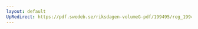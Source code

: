 ```yaml
---
layout: default
UpRedirect: https://pdf.swedeb.se/riksdagen-volumeG-pdf/199495/reg_199495/reg_199495_0420.pdf
---
```

